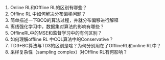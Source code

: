 1. Online RL和Offline RL的区别有哪些？
1. Offline RL 中如何解决分布偏移问题？
1. 简单描述一下BCQ的算法过程，并就分布偏移进行解释
1. 离线强化学习中，数据集对算法的影响有哪些？
1. OfflineRL中的MSE和监督学习中的有何区别？
1. 如何理解offline RL 中CQL算法中的Conservative？
1. TD3+BC算法与TD3的区别是啥？为何分别用在了OfflineRL和online RL中？
1. 采样复杂性（sampling complex）对Offline RL有何影响？

[1]: http://www.deeprlhub.com/d/376-196

